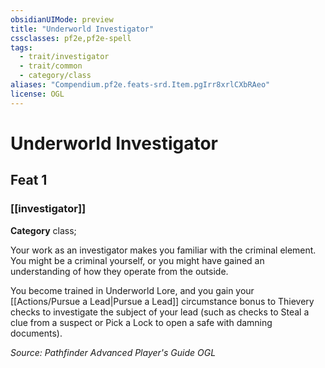 ```yaml
---
obsidianUIMode: preview
title: "Underworld Investigator"
cssclasses: pf2e,pf2e-spell
tags:
  - trait/investigator
  - trait/common
  - category/class
aliases: "Compendium.pf2e.feats-srd.Item.pgIrr8xrlCXbRAeo"
license: OGL
---
```

# Underworld Investigator
## Feat 1
### [[investigator]]

**Category** class; 




Your work as an investigator makes you familiar with the criminal element. You might be a criminal yourself, or you might have gained an understanding of how they operate from the outside.

You become trained in Underworld Lore, and you gain your [[Actions/Pursue a Lead|Pursue a Lead]] circumstance bonus to Thievery checks to investigate the subject of your lead (such as checks to Steal a clue from a suspect or Pick a Lock to open a safe with damning documents).

*Source: Pathfinder Advanced Player's Guide*
*OGL*